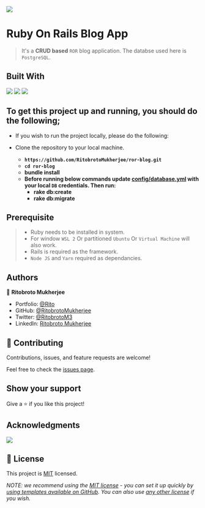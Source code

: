 ![](https://img.shields.io/badge/Ritobroto-Mukherjee-yellow?labelColor=blue)

# Ruby On Rails Blog App

> It's a **CRUD based** `ROR` blog application. The databse used here is `PostgreSQL`.

## Built With

![](https://img.shields.io/badge/Ruby-red)&nbsp;![](https://img.shields.io/badge/Github-yellow)&nbsp;![](https://img.shields.io/badge/Rails-red)


## To get this project up and running, you should do the following;
- If you wish to run the project locally, please do the following:

- Clone the repository to your local machine.
    - **`https://github.com/RitobrotoMukherjee/ror-blog.git`**
    - **`cd ror-blog`**
    - **bundle install**
    - **Before running below commands update [config/database.yml](./config/database.yml) with your local `DB` credentials. Then run:**
      - **rake db:create**
      - **rake db:migrate**

## Prerequisite

> - Ruby needs to be installed in system.
> - For window `WSL 2` Or partitioned `Ubuntu` Or `Virtual Machine` will also work.
> - Rails is required as the framework.
> - `Node JS` and `Yarn` required as dependancies.

## Authors

👤 **Ritobroto Mukherjee**

- Portfolio: [@Rito](https://ritobroto-mukherjee.blogspot.com/)
- GitHub: [@RitobrotoMukherjee](https://github.com/RitobrotoMukherjee)
- Twitter: [@RitobrotoM3](https://twitter.com/RitobrotoM3)
- LinkedIn: [Ritobroto Mukherjee](https://www.linkedin.com/in/ritobroto-mukherjee-519148ba/)

## 🤝 Contributing

Contributions, issues, and feature requests are welcome!

Feel free to check the [issues page](../../issues/).

## Show your support

Give a ⭐️ if you like this project!

## Acknowledgments

![](https://img.shields.io/badge/Microverse-blueviolet)

## 📝 License

This project is [MIT](./LICENSE) licensed.

_NOTE: we recommend using the [MIT license](https://choosealicense.com/licenses/mit/) - you can set it up quickly by [using templates available on GitHub](https://docs.github.com/en/communities/setting-up-your-project-for-healthy-contributions/adding-a-license-to-a-repository). You can also use [any other license](https://choosealicense.com/licenses/) if you wish._
